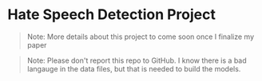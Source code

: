 # Hate Speech Detection Project

> Note: More details about this project to come soon once I finalize my paper

> Note: Please don't report this repo to GitHub. I know there is a bad langauge in the data files, but that is needed to build the models.

